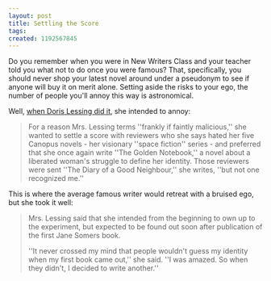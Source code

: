 ```yaml
---
layout: post
title: Settling the Score
tags: 
created: 1192567845
---
```

Do you remember when you were in New Writers Class and your teacher told you what not to do once you were famous?  That, specifically, you should never shop your latest novel around under a pseudonym to see if anyone will buy it on merit alone.  Setting aside the risks to your ego, the number of people you'll annoy this way is astronomical.

Well, [when Doris Lessing did it](http://www.nytimes.com/books/99/01/10/specials/lessing-pen.html?_r=1&oref=login), she intended to annoy:

> For a reason Mrs. Lessing terms ''frankly if faintly malicious,'' she wanted to settle a score with reviewers who she says hated her five Canopus novels - her visionary ''space fiction'' series - and preferred that she once again write ''The Golden Notebook,'' a novel about a liberated woman's struggle to define her identity. Those reviewers were sent ''The Diary of a Good Neighbour,'' she writes, ''but not one recognized me.''<!--break-->

This is where the average famous writer would retreat with a bruised ego, but she took it well:

> Mrs. Lessing said that she intended from the beginning to own up to the experiment, but expected to be found out soon after publication of the first Jane Somers book.
>
> ''It never crossed my mind that people wouldn't guess my identity when my first book came out,'' she said. ''I was amazed. So when they didn't, I decided to write another.'' 
